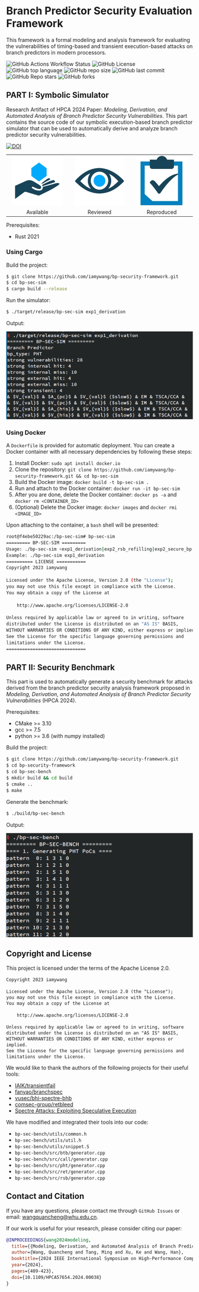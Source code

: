 # Branch Predictor Security Evaluation Framework

This framework is a formal modeling and analysis framework for evaluating the vulnerabilities of timing-based and transient execution-based attacks on branch predictors in modern processors.

![GitHub Actions Workflow Status](https://img.shields.io/github/actions/workflow/status/iamywang/bp-security-framework/rust.yml)
![GitHub License](https://img.shields.io/github/license/iamywang/bp-security-framework)
![GitHub top language](https://img.shields.io/github/languages/top/iamywang/bp-security-framework?logo=rust)
![GitHub repo size](https://img.shields.io/github/repo-size/iamywang/bp-security-framework)
![GitHub last commit](https://img.shields.io/github/last-commit/iamywang/bp-security-framework)
![GitHub Repo stars](https://img.shields.io/github/stars/iamywang/bp-security-framework)
![GitHub forks](https://img.shields.io/github/forks/iamywang/bp-security-framework)

## PART I: Symbolic Simulator

Research Artifact of HPCA 2024 Paper: *Modeling, Derivation, and Automated Analysis of Branch Predictor Security Vulnerabilities*. This part contains the source code of our symbolic execution-based branch predictor simulator that can be used to automatically derive and analyze branch predictor security vulnerabilities.

[![DOI](https://zenodo.org/badge/DOI/10.5281/zenodo.10297402.svg)](https://doi.org/10.5281/zenodo.10297402)

<table>
<tbody>
<tr>
<td align="center", width="25%"><img src="./screenshot/badges/Open_Research.png" style="margin: 0 auto;"/></td>
<td align="center", width="25%"><img src="./screenshot/badges/Research_Objects.png" style="margin: 0 auto;"/></td>
<td align="center", width="25%"><img src="./screenshot/badges/Results_Reproduced.png" style="margin: 0 auto;"/></td>
<!-- <td align="center", width="25%"><img src="./screenshot/badges/Findings_Replicated.png" style="margin: 0 auto;"/></td> -->
<tr>
<td align="center">Available</td>
<td align="center">Reviewed</td>
<td align="center">Reproduced</td>
<!-- <td align="center">Replicated</td> -->
</tbody>
</table>

Prerequisites:

- Rust 2021

### Using Cargo

Build the project:

```bash
$ git clone https://github.com/iamywang/bp-security-framework.git
$ cd bp-sec-sim
$ cargo build --release
```

Run the simulator:

```sh
$ ./target/release/bp-sec-sim exp1_derivation
```

Output:

![sim](./screenshot/sim.png)

### Using Docker

A `Dockerfile` is provided for automatic deployment. You can create a Docker container with all necessary dependencies by following these steps:

1. Install Docker: `sudo apt install docker.io`
2. Clone the repository: `git clone https://github.com/iamywang/bp-security-framework.git && cd bp-sec-sim`
3. Build the Docker image: `docker build -t bp-sec-sim .`
4. Run and attach to the Docker container: `docker run -it bp-sec-sim`
5. After you are done, delete the Docker container: `docker ps -a` and `docker rm <CONTAINER_ID>`
6. (Optional) Delete the Docker image: `docker images` and `docker rmi <IMAGE_ID>`

Upon attaching to the container, a `bash` shell will be presented:

```bash
root@f4ebe50229ac:/bp-sec-sim# bp-sec-sim
========= BP-SEC-SIM =========
Usage: ./bp-sec-sim <exp1_derivation|exp2_rsb_refilling|exp2_secure_bp|exp3_baseline_bp|exp3_secure_bp|exp3_hw_defenses|exp4_tage>
Example: ./bp-sec-sim exp1_derivation
========== LICENSE ===========
Copyright 2023 iamywang

Licensed under the Apache License, Version 2.0 (the "License");
you may not use this file except in compliance with the License.
You may obtain a copy of the License at

    http://www.apache.org/licenses/LICENSE-2.0

Unless required by applicable law or agreed to in writing, software
distributed under the License is distributed on an "AS IS" BASIS,
WITHOUT WARRANTIES OR CONDITIONS OF ANY KIND, either express or implied.
See the License for the specific language governing permissions and
limitations under the License.
==============================
```

## PART II: Security Benchmark

This part is used to automatically generate a security benchmark for attacks derived from the branch predictor security analysis framework proposed in *Modeling, Derivation, and Automated Analysis of Branch Predictor Security Vulnerabilities* (HPCA 2024).

Prerequisites:

- CMake >= 3.10
- gcc >= 7.5
- python >= 3.6 (with numpy installed)

Build the project:

```bash
$ git clone https://github.com/iamywang/bp-security-framework.git
$ cd bp-security-framework
$ cd bp-sec-bench
$ mkdir build && cd build
$ cmake ..
$ make
```

Generate the benchmark:

```sh
$ ./build/bp-sec-bench
```

Output:

![bench](./screenshot/bench.png)

## Copyright and License

This project is licensed under the terms of the Apache License 2.0.

```
Copyright 2023 iamywang

Licensed under the Apache License, Version 2.0 (the "License");
you may not use this file except in compliance with the License.
You may obtain a copy of the License at

    http://www.apache.org/licenses/LICENSE-2.0

Unless required by applicable law or agreed to in writing, software
distributed under the License is distributed on an "AS IS" BASIS,
WITHOUT WARRANTIES OR CONDITIONS OF ANY KIND, either express or implied.
See the License for the specific language governing permissions and
limitations under the License.
```

We would like to thank the authors of the following projects for their useful tools:

- [IAIK/transientfail](https://github.com/IAIK/transientfail)
- [fanyao/branchspec](https://github.com/fanyao/branchspec)
- [vusec/bhi-spectre-bhb](https://github.com/vusec/bhi-spectre-bhb)
- [comsec-group/retbleed](https://github.com/comsec-group/retbleed)
- [Spectre Attacks: Exploiting Speculative Execution](https://spectreattack.com/spectre.pdf)

We have modified and integrated their tools into our code:

- `bp-sec-bench/utils/common.h`
- `bp-sec-bench/utils/util.h`
- `bp-sec-bench/utils/snippet.S`
- `bp-sec-bench/src/btb/generator.cpp`
- `bp-sec-bench/src/call/generator.cpp`
- `bp-sec-bench/src/pht/generator.cpp`
- `bp-sec-bench/src/ret/generator.cpp`
- `bp-sec-bench/src/rsb/generator.cpp`

## Contact and Citation

If you have any questions, please contact me through `GitHub Issues` or email: wangquancheng@whu.edu.cn.

If our work is useful for your research, please consider citing our paper:

```bibtex
@INPROCEEDINGS{wang2024modeling,
  title={{Modeling, Derivation, and Automated Analysis of Branch Predictor Security Vulnerabilities}}, 
  author={Wang, Quancheng and Tang, Ming and Xu, Ke and Wang, Han},
  booktitle={2024 IEEE International Symposium on High-Performance Computer Architecture (HPCA)}, 
  year={2024},
  pages={409-423},
  doi={10.1109/HPCA57654.2024.00038}
}
```
